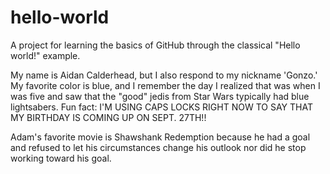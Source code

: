 # hello-world
A project for learning the basics of GitHub through the classical "Hello world!" example.

My name is Aidan Calderhead, but I also respond to my nickname 'Gonzo.'
My favorite color is blue, and I remember the day I realized that was when I was five and saw that the "good" jedis from Star Wars typically had blue lightsabers.
Fun fact: I'M USING CAPS LOCKS RIGHT NOW TO SAY THAT MY BIRTHDAY IS COMING UP ON SEPT. 27TH!!

Adam's favorite movie is Shawshank Redemption because he had a goal and refused to let his circumstances change his outlook nor did he stop working toward his goal.
